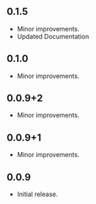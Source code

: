 ## 0.1.5

* Minor improvements.
* Updated Documentation

## 0.1.0

* Minor improvements.

## 0.0.9+2

* Minor improvements.

## 0.0.9+1

* Minor improvements.

## 0.0.9

* Initial release.
